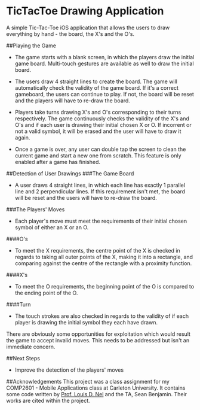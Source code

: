 # TicTacToe Drawing Application
A simple Tic-Tac-Toe iOS application that allows the users to draw everything by hand - the board, the X's and the O's.

##Playing the Game
 - The game starts with a blank screen, in which the players draw the initial game board. Multi-touch gestures are available as well to draw the initial board.

 - The users draw 4 straight lines to create the board. The game will automatically check the validity of the game board. If it's a correct gameboard, the users can continue to play. If not, the board will be reset and the players will have to re-draw the board.

 - Players take turns drawing X's and O's corresponding to their turns respectively. The game continuously checks the validity of the X's and O's and if each user is drawing their initial chosen X or O. If incorrent or not a valid symbol, it will be erased and the user will have to draw it again.

 - Once a game is over, any user can double tap the screen to clean the current game and start a new one from scratch. This feature is only enabled after a game has finished.

##Detection of User Drawings
###The Game Board
 - A user draws 4 straight lines, in which each line has exactly 1 parallel line and 2 perpendicular lines. If this requirement isn't met, the board will be reset and the users will have to re-draw the board.

###The Players' Moves
 - Each player's move must meet the requirements of their initial chosen symbol of either an X or an O. 
 
 ####O's
 - To meet the X requirements, the centre point of the X is checked in regards to taking all outer points of the X, making it into a rectangle, and comparing against the centre of the rectangle with a proximity function.
 
 ####X's
 - To meet the O requirements, the beginning point of the O is compared to the ending point of the O.
 
 ####Turn
 - The touch strokes are also checked in regards to the validity of if each player is drawing the initial symbol they each have drawn.

There are obviously some opportunities for exploitation which would result the game to accept invalid moves. This needs to be addressed but isn't an immediate concern.

##Next Steps
- Improve the detection of the players' moves

##Acknowledgements
This project was a class assignment for my COMP2601 - Mobile Applications class at Carleton University.
It contains some code written by [Prof. Louis D. Nel](http://people.scs.carleton.ca/~ldnel/) and the TA, Sean Benjamin.
Their works are cited within the project.

